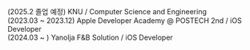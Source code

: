 

(2025.2 졸업 예정) KNU / Computer Science and Engineering
<br>
(2023.03 ~ 2023.12) Apple Developer Academy @ POSTECH 2nd / iOS Developer
<br>
(2024.03 ~ ) Yanolja F&B Solution / iOS Developer
<br>
